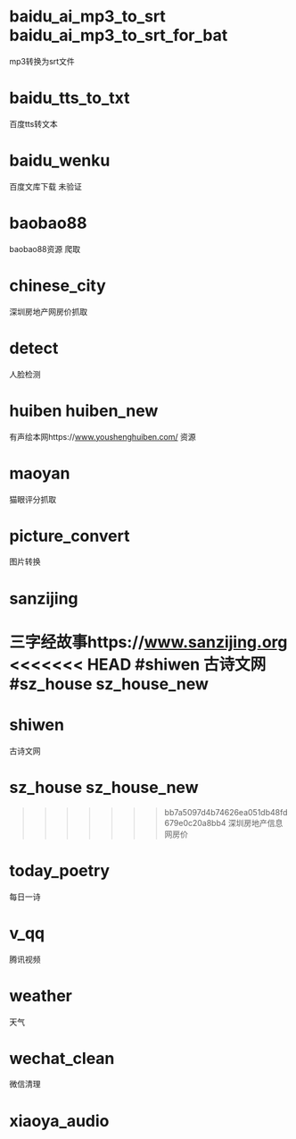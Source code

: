 # baidu_ai_mp3_to_srt baidu_ai_mp3_to_srt_for_bat
mp3转换为srt文件
# baidu_tts_to_txt
百度tts转文本
# baidu_wenku
百度文库下载 未验证
# baobao88
baobao88资源 爬取
# chinese_city
深圳房地产网房价抓取
# detect
人脸检测
# huiben huiben_new
有声绘本网https://www.youshenghuiben.com/ 资源
# maoyan
猫眼评分抓取
# picture_convert
图片转换
# sanzijing
三字经故事https://www.sanzijing.org
<<<<<<< HEAD
#shiwen
古诗文网
#sz_house sz_house_new
=======
# shiwen
古诗文网
# sz_house sz_house_new
>>>>>>> bb7a5097d4b74626ea051db48fd679e0c20a8bb4
深圳房地产信息网房价
# today_poetry
每日一诗
# v_qq
腾讯视频
# weather
天气
# wechat_clean
微信清理
# xiaoya_audio
